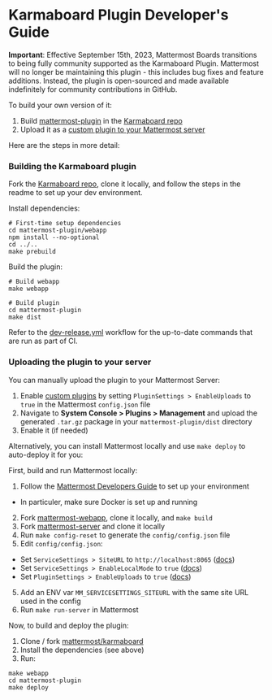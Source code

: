# Karmaboard Plugin Developer's Guide

**Important**: Effective September 15th, 2023, Mattermost Boards transitions to being fully community supported as the Karmaboard Plugin. Mattermost will no longer be maintaining this plugin - this includes bug fixes and feature additions. Instead, the plugin is open-sourced and made available indefinitely for community contributions in GitHub.

To build your own version of it:
1. Build [mattermost-plugin](https://github.com/mattermost/karmaboard/tree/main/mattermost-plugin) in the [Karmaboard repo](https://github.com/mattermost/karmaboard)
2. Upload it as a [custom plugin to your Mattermost server](https://developers.mattermost.com/integrate/admin-guide/admin-plugins-beta/#custom-plugins)

Here are the steps in more detail:

### Building the Karmaboard plugin

Fork the [Karmaboard repo](https://github.com/mattermost/karmaboard), clone it locally, and follow the steps in the readme to set up your dev environment.

Install dependencies:
```
# First-time setup dependencies
cd mattermost-plugin/webapp
npm install --no-optional
cd ../..
make prebuild
```

Build the plugin:
```
# Build webapp
make webapp

# Build plugin
cd mattermost-plugin
make dist
```

Refer to the [dev-release.yml](https://github.com/mattermost/karmaboard/blob/main/.github/workflows/dev-release.yml#L168) workflow for the up-to-date commands that are run as part of CI.

### Uploading the plugin to your server

You can manually upload the plugin to your Mattermost Server:
1. Enable [custom plugins](https://developers.mattermost.com/integrate/admin-guide/admin-plugins-beta/#custom-plugins) by setting `PluginSettings > EnableUploads` to `true` in the Mattermost `config.json` file
2. Navigate to **System Console > Plugins > Management** and upload the generated `.tar.gz` package in your `mattermost-plugin/dist` directory
3. Enable it (if needed)

Alternatively, you can install Mattermost locally and use `make deploy` to auto-deploy it for you:

First, build and run Mattermost locally:
1. Follow the [Mattermost Developers Guide](https://developers.mattermost.com/contribute/server/developer-setup/) to set up your environment
  * In particuler, make sure Docker is set up and running
2. Fork [mattermost-webapp](https://github.com/mattermost/mattermost-webapp), clone it locally, and `make build`
3. Fork [mattermost-server](https://github.com/mattermost/mattermost-server) and clone it locally
3. Run `make config-reset` to generate the `config/config.json` file
4. Edit `config/config.json`:
  * Set `ServiceSettings > SiteURL` to `http://localhost:8065` ([docs](https://docs.mattermost.com/configure/configuration-settings.html#site-url))
  * Set `ServiceSettings > EnableLocalMode` to `true` ([docs](https://docs.mattermost.com/configure/configuration-settings.html#enable-local-mode))
  * Set `PluginSettings > EnableUploads` to `true` ([docs](https://developers.mattermost.com/integrate/admin-guide/admin-plugins-beta/#custom-plugins))
5. Add an ENV var `MM_SERVICESETTINGS_SITEURL` with the same site URL used in the config
6. Run `make run-server` in Mattermost

Now, to build and deploy the plugin:
1. Clone / fork [mattermost/karmaboard](https://github.com/mattermost/karmaboard)
2. Install the dependencies (see above)
3. Run:
```
make webapp
cd mattermost-plugin
make deploy
```
